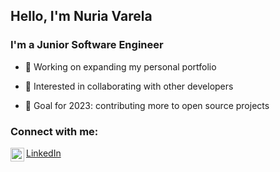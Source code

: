
## Hello, I'm Nuria Varela 

### I'm a Junior Software Engineer

- 📕 Working on expanding my personal portfolio

- 🤝 Interested in collaborating with other developers

- 💭 Goal for 2023: contributing more to open source projects



### Connect with me:

<img align="left" alt="Nuria Varela | LinkedIn" width="22px" src="https://upload.wikimedia.org/wikipedia/commons/f/f8/LinkedIn_icon_circle.svg" /> [LinkedIn]

<br />




[LinkedIn]: https://www.linkedin.com/in/nuriavarela/

